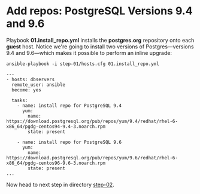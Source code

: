 Add repos: PostgreSQL Versions 9.4 and 9.6
================

Playbook **01.install\_repo.yml** installs the **postgres.org** repository onto each **guest** host. Notice we're going to install two versions of Postgres—versions 9.4 and 9.6—which makes it possible to perform an inline upgrade:

	ansible-playbook -i step-01/hosts.cfg 01.install_repo.yml

``` ansible
---
- hosts: dbservers
  remote_user: ansible
  become: yes
 
  tasks:
    - name: install repo for PostgreSQL 9.4
      yum:
        name: https://download.postgresql.org/pub/repos/yum/9.4/redhat/rhel-6-x86_64/pgdg-centos94-9.4-3.noarch.rpm
        state: present
 
    - name: install repo for PostgreSQL 9.6
      yum:
        name: https://download.postgresql.org/pub/repos/yum/9.6/redhat/rhel-6-x86_64/pgdg-centos96-9.6-3.noarch.rpm
        state: present
...
```

Now head to next step in directory [step-02](https://github.com/4orbit/ansible-PG-tuto/tree/master/step-02).
